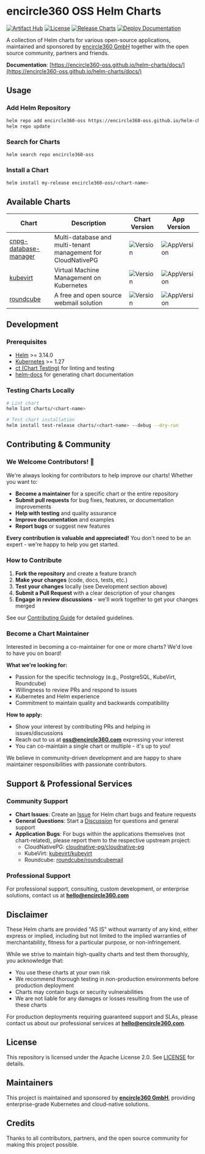 # encircle360 OSS Helm Charts

[![Artifact Hub](https://img.shields.io/endpoint?url=https://artifacthub.io/badge/repository/encircle360-oss)](https://artifacthub.io/packages/search?repo=encircle360-oss)
[![License](https://img.shields.io/badge/License-Apache%202.0-blue.svg)](https://opensource.org/licenses/Apache-2.0)
[![Release Charts](https://github.com/encircle360-oss/helm-charts/actions/workflows/release.yaml/badge.svg)](https://github.com/encircle360-oss/helm-charts/actions/workflows/release.yaml)
[![Deploy Documentation](https://github.com/encircle360-oss/helm-charts/actions/workflows/pages.yaml/badge.svg)](https://github.com/encircle360-oss/helm-charts/actions/workflows/pages.yaml)

A collection of Helm charts for various open-source applications, maintained and sponsored by [encircle360 GmbH](https://encircle360.com) together with the open source community, partners and friends.

**Documentation**: [https://encircle360-oss.github.io/helm-charts/docs/](https://encircle360-oss.github.io/helm-charts/docs/)

## Usage

### Add Helm Repository

```bash
helm repo add encircle360-oss https://encircle360-oss.github.io/helm-charts/
helm repo update
```

### Search for Charts

```bash
helm search repo encircle360-oss
```

### Install a Chart

```bash
helm install my-release encircle360-oss/<chart-name>
```

## Available Charts

| Chart | Description | Chart Version | App Version |
|-------|-------------|---------------|--------------|
| [cnpg-database-manager](./charts/cnpg-database-manager) | Multi-database and multi-tenant management for CloudNativePG | ![Version](https://img.shields.io/badge/dynamic/yaml?url=https://raw.githubusercontent.com/encircle360-oss/helm-charts/main/charts/cnpg-database-manager/Chart.yaml&query=$.version&label=chart&color=blue) | ![AppVersion](https://img.shields.io/badge/dynamic/yaml?url=https://raw.githubusercontent.com/encircle360-oss/helm-charts/main/charts/cnpg-database-manager/Chart.yaml&query=$.appVersion&label=app&color=informational) |
| [kubevirt](./charts/kubevirt) | Virtual Machine Management on Kubernetes | ![Version](https://img.shields.io/badge/dynamic/yaml?url=https://raw.githubusercontent.com/encircle360-oss/helm-charts/main/charts/kubevirt/Chart.yaml&query=$.version&label=chart&color=blue) | ![AppVersion](https://img.shields.io/badge/dynamic/yaml?url=https://raw.githubusercontent.com/encircle360-oss/helm-charts/main/charts/kubevirt/Chart.yaml&query=$.appVersion&label=app&color=informational) |
| [roundcube](./charts/roundcube) | A free and open source webmail solution | ![Version](https://img.shields.io/badge/dynamic/yaml?url=https://raw.githubusercontent.com/encircle360-oss/helm-charts/main/charts/roundcube/Chart.yaml&query=$.version&label=chart&color=blue) | ![AppVersion](https://img.shields.io/badge/dynamic/yaml?url=https://raw.githubusercontent.com/encircle360-oss/helm-charts/main/charts/roundcube/Chart.yaml&query=$.appVersion&label=app&color=informational) |

## Development

### Prerequisites

- [Helm](https://helm.sh/docs/intro/install/) >= 3.14.0
- [Kubernetes](https://kubernetes.io/) >= 1.27
- [ct (Chart Testing)](https://github.com/helm/chart-testing) for linting and testing
- [helm-docs](https://github.com/norwoodj/helm-docs) for generating chart documentation

### Testing Charts Locally

```bash
# Lint chart
helm lint charts/<chart-name>

# Test chart installation
helm install test-release charts/<chart-name> --debug --dry-run
```

## Contributing & Community

### We Welcome Contributors! 🎉

We're always looking for contributors to help improve our charts! Whether you want to:
- **Become a maintainer** for a specific chart or the entire repository
- **Submit pull requests** for bug fixes, features, or documentation improvements
- **Help with testing** and quality assurance
- **Improve documentation** and examples
- **Report bugs** or suggest new features

**Every contribution is valuable and appreciated!** You don't need to be an expert - we're happy to help you get started.

### How to Contribute

1. **Fork the repository** and create a feature branch
2. **Make your changes** (code, docs, tests, etc.)
3. **Test your changes** locally (see Development section above)
4. **Submit a Pull Request** with a clear description of your changes
5. **Engage in review discussions** - we'll work together to get your changes merged

See our [Contributing Guide](CONTRIBUTING.md) for detailed guidelines.

### Become a Chart Maintainer

Interested in becoming a co-maintainer for one or more charts? We'd love to have you on board!

**What we're looking for:**
- Passion for the specific technology (e.g., PostgreSQL, KubeVirt, Roundcube)
- Willingness to review PRs and respond to issues
- Kubernetes and Helm experience
- Commitment to maintain quality and backwards compatibility

**How to apply:**
- Show your interest by contributing PRs and helping in issues/discussions
- Reach out to us at **oss@encircle360.com** expressing your interest
- You can co-maintain a single chart or multiple - it's up to you!

We believe in community-driven development and are happy to share maintainer responsibilities with passionate contributors.

## Support & Professional Services

### Community Support

- **Chart Issues**: Create an [Issue](https://github.com/encircle360-oss/helm-charts/issues) for Helm chart bugs and feature requests
- **General Questions**: Start a [Discussion](https://github.com/encircle360-oss/helm-charts/discussions) for questions and general support
- **Application Bugs**: For bugs within the applications themselves (not chart-related), please report them to the respective upstream project:
  - CloudNativePG: [cloudnative-pg/cloudnative-pg](https://github.com/cloudnative-pg/cloudnative-pg/issues)
  - KubeVirt: [kubevirt/kubevirt](https://github.com/kubevirt/kubevirt/issues)
  - Roundcube: [roundcube/roundcubemail](https://github.com/roundcube/roundcubemail/issues)

### Professional Support

For professional support, consulting, custom development, or enterprise solutions, contact us at **hello@encircle360.com**

## Disclaimer

These Helm charts are provided "AS IS" without warranty of any kind, either express or implied, including but not limited to the implied warranties of merchantability, fitness for a particular purpose, or non-infringement.

While we strive to maintain high-quality charts and test them thoroughly, you acknowledge that:
- You use these charts at your own risk
- We recommend thorough testing in non-production environments before production deployment
- Charts may contain bugs or security vulnerabilities
- We are not liable for any damages or losses resulting from the use of these charts

For production deployments requiring guaranteed support and SLAs, please contact us about our professional services at **hello@encircle360.com**.

## License

This repository is licensed under the Apache License 2.0. See [LICENSE](LICENSE) for details.

## Maintainers

This project is maintained and sponsored by **[encircle360 GmbH](https://encircle360.com)**, providing enterprise-grade Kubernetes and cloud-native solutions.

## Credits

Thanks to all contributors, partners, and the open source community for making this project possible.
